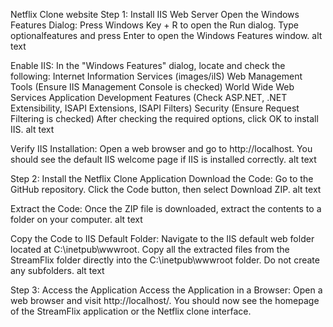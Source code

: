 Netflix Clone website
Step 1: Install IIS Web Server
Open the Windows Features Dialog:
Press Windows Key + R to open the Run dialog.
Type optionalfeatures and press Enter to open the Windows Features window.
alt text

Enable IIS:
In the "Windows Features" dialog, locate and check the following:
Internet Information Services (images/iIS)
Web Management Tools (Ensure IIS Management Console is checked)
World Wide Web Services
Application Development Features (Check ASP.NET, .NET Extensibility, ISAPI Extensions, ISAPI Filters)
Security (Ensure Request Filtering is checked)
After checking the required options, click OK to install IIS.
alt text

Verify IIS Installation:
Open a web browser and go to http://localhost. You should see the default IIS welcome page if IIS is installed correctly.
alt text

Step 2: Install the  Netflix Clone Application
Download the  Code:
Go to the  GitHub repository.
Click the Code button, then select Download ZIP.
alt text

Extract the Code:
Once the ZIP file is downloaded, extract the contents to a folder on your computer.
alt text

Copy the  Code to IIS Default Folder:
Navigate to the IIS default web folder located at C:\inetpub\wwwroot.
Copy all the extracted files from the StreamFlix folder directly into the C:\inetpub\wwwroot folder. Do not create any subfolders.
alt text

Step 3: Access the Application
Access the Application in a Browser:
Open a web browser and visit http://localhost/.
You should now see the homepage of the StreamFlix application or the Netflix clone interface.
